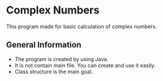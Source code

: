 # Complex Numbers
This program made for basic calculation of complex numbers.

## General Information
 - The program is created by using Java.
 - It is not contain main file. You can create and use it easily.
 - Class structure is the main goal.
